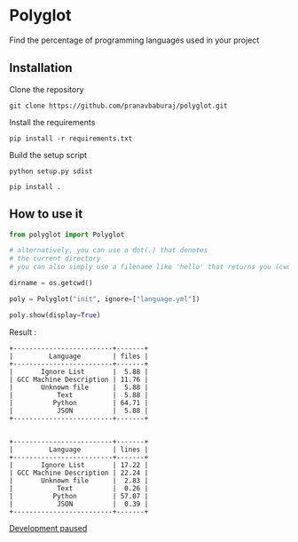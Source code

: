 # Polyglot

Find the percentage of programming languages used in your project

## Installation

Clone the repository

```
git clone https://github.com/pranavbaburaj/polyglot.git
```

Install the requirements

```
pip install -r requirements.txt
```

Build the setup script

```
python setup.py sdist

pip install .
```

## How to use it

```python
from polyglot import Polyglot

# alternatively, you can use a dot(.) that denotes
# the current directory
# you can also simply use a filename like 'hello' that returns you (cwd/hello)

dirname = os.getcwd()

poly = Polyglot("init", ignore=["language.yml"])

poly.show(display=True)
```

Result :

```
+-------------------------+-------+
|         Language        | files |
+-------------------------+-------+
|       Ignore List       |  5.88 |
| GCC Machine Description | 11.76 |
|       Unknown file      |  5.88 |
|           Text          |  5.88 |
|          Python         | 64.71 |
|           JSON          |  5.88 |
+-------------------------+-------+


+-------------------------+-------+
|         Language        | lines |
+-------------------------+-------+
|       Ignore List       | 17.22 |
| GCC Machine Description | 22.24 |
|       Unknown file      |  2.83 |
|           Text          |  0.26 |
|          Python         | 57.07 |
|           JSON          |  0.39 |
+-------------------------+-------+
```

[Development paused]()
